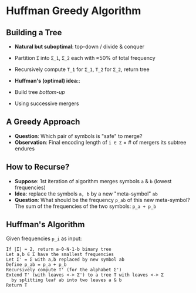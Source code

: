 # Huffman Greedy Algorithm

## Building a Tree
- **Natural but suboptimal**: top-down / divide & conquer
- Partition `Σ` into `Σ_1`, `Σ_2` each with ≈50% of total frequency
- Recursively compute `T_1` for `Σ_1`, `T_2` for `Σ_2`, return tree

- **Huffman's (optimal) idea:**:
- Build tree *bottom-up*
- Using successive mergers

## A Greedy Approach
- **Question**: Which pair of symbols is "safe" to merge?
- **Observation**: Final encoding length of `i ∈ Σ` = # of mergers its subtree
    endures

## How to Recurse?
- **Suppose**: 1st iteration of algorithm merges symbols `a` & `b` (lowest
    frequencies)
- **Idea**: replace the symbols `a, b` by a new "meta-symbol" `ab`
- **Question**: What should be the frequency `p_ab` of this new meta-symbol? The
    sum of the frequencies of the two symbols: `p_a + p_b`

## Huffman's Algorithm
Given frequencies `p_i` as input:
```
If |Σ| = 2, return a-0-N-1-b binary tree
Let a,b ∈ Σ have the smallest frequencies
Let Σ' = Σ with a,b replaced by new symbol ab
Define p_ab = p_a + p_b
Recursively compute T' (for the alphabet Σ')
Extend T' (with leaves <-> Σ') to a tree T with leaves <-> Σ
  by splitting leaf ab into two leaves a & b 
Return T
```

